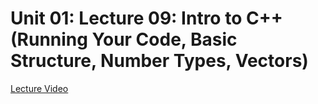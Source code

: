 # Unit 01: Lecture 09: Intro to C++ (Running Your Code, Basic Structure, Number Types, Vectors)

[Lecture Video](https://www.youtube.com/watch?v=EN3kzZKhctc&list=PLJhG_d-Sp_JHKVRhfTgDqbic_4MHpltXZ&index=9&ab_channel=openmichigan)

